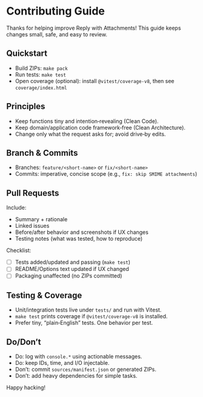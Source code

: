 # Contributing Guide

Thanks for helping improve Reply with Attachments! This guide keeps changes small, safe, and easy to review.

## Quickstart
- Build ZIPs: `make pack`
- Run tests: `make test`
- Open coverage (optional): install `@vitest/coverage-v8`, then see `coverage/index.html`

## Principles
- Keep functions tiny and intention‑revealing (Clean Code).
- Keep domain/application code framework‑free (Clean Architecture).
- Change only what the request asks for; avoid drive‑by edits.

## Branch & Commits
- Branches: `feature/<short-name>` or `fix/<short-name>`
- Commits: imperative, concise scope (e.g., `fix: skip SMIME attachments`)

## Pull Requests
Include:
- Summary + rationale
- Linked issues
- Before/after behavior and screenshots if UX changes
- Testing notes (what was tested, how to reproduce)

Checklist:
- [ ] Tests added/updated and passing (`make test`)
- [ ] README/Options text updated if UX changed
- [ ] Packaging unaffected (no ZIPs committed)

## Testing & Coverage
- Unit/integration tests live under `tests/` and run with Vitest.
- `make test` prints coverage if `@vitest/coverage-v8` is installed.
- Prefer tiny, “plain‑English” tests. One behavior per test.

## Do/Don’t
- Do: log with `console.*` using actionable messages.
- Do: keep IDs, time, and I/O injectable.
- Don’t: commit `sources/manifest.json` or generated ZIPs.
- Don’t: add heavy dependencies for simple tasks.

Happy hacking!
